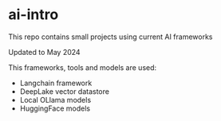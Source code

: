 # ai-intro

This repo contains small projects using current AI frameworks 

Updated to May 2024

This frameworks, tools and models are used:

- Langchain framework
- DeepLake vector datastore
- Local OLlama models
- HuggingFace models



